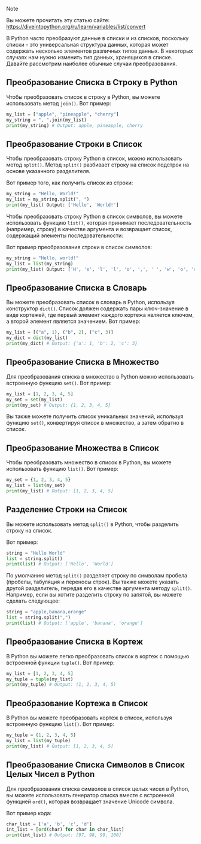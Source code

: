 > [!NOTE]
>  Вы  можете прочитать эту статью сайте: https://diveintopython.org/ru/learn/variables/list/convert

В Python часто преобразуют данные в списки и из списков, поскольку списки - это универсальная структура данных, которая может содержать несколько элементов различных типов данных. В некоторых случаях нам нужно изменить тип данных, хранящихся в списке. Давайте рассмотрим наиболее обычные случаи преобразования.

## Преобразование Списка в Строку в Python

Чтобы преобразовать список в строку в Python, вы можете использовать метод `join()`. Вот пример:

```python
my_list = ["apple", "pineapple", "cherry"]
my_string = ", ".join(my_list)
print(my_string) # Output: apple, pineapple, cherry
```

## Преобразование Строки в Список

Чтобы преобразовать строку Python в список, можно использовать метод `split()`. Метод `split()` разбивает строку на список подстрок на основе указанного разделителя.

Вот пример того, как получить список из строки:

```python
my_string = "Hello, World!"
my_list = my_string.split(", ")
print(my_list) Output: ['Hello', 'World!']
```

Чтобы преобразовать строку Python в список символов, вы можете использовать функцию `list()`, которая принимает последовательность (например, строку) в качестве аргумента и возвращает список, содержащий элементы последовательности:

Вот пример преобразования строки в список символов:

```python
my_string = "Hello, world!"
my_list = list(my_string)
print(my_list) Output: ['H', 'e', 'l', 'l', 'o', ',', ' ', 'w', 'o', 'r', 'l', 'd', '!']
```

## Преобразование Списка в Словарь

Вы можете преобразовать список в словарь в Python, используя конструктор `dict()`. Список должен содержать пары ключ-значение в виде кортежей, где первый элемент каждого кортежа является ключом, а второй элемент является значением. Вот пример:

```python
my_list = [("a", 1), ("b", 2), ("c", 3)]
my_dict = dict(my_list)
print(my_dict) # Output: {'a': 1, 'b': 2, 'c': 3}
```

## Преобразование Списка в Множество

Для преобразования списка в множество в Python можно использовать встроенную функцию `set()`. Вот пример:

```python
my_list = [1, 2, 3, 4, 5]
my_set = set(my_list)
print(my_set) # Output: {1, 2, 3, 4, 5}
```

Вы также можете получить список уникальных значений, используя функцию `set()`, конвертируя список в множество, а затем обратно в список.

## Преобразование Множества в Список

Чтобы преобразовать множество в список в Python, вы можете использовать функцию `list()`. Вот пример:

```python
my_set = {1, 2, 3, 4, 5}
my_list = list(my_set)
print(my_list) # Output: [1, 2, 3, 4, 5]
```

## Разделение Строки на Список

Вы можете использовать метод `split()` в Python, чтобы разделить строку на список.

Вот пример:

```python
string = "Hello World"
list = string.split()
print(list) # Output: ['Hello', 'World']
```

По умолчанию метод `split()` разделяет строку по символам пробела (пробелы, табуляция и переносы строк). Вы также можете указать другой разделитель, передав его в качестве аргумента методу `split()`. Например, если вы хотите разделить строку по запятой, вы можете сделать следующее:

```python
string = "apple,banana,orange"
list = string.split(",")
print(list) # Output: ['apple', 'banana', 'orange']
```

## Преобразование Списка в Кортеж

В Python вы можете легко преобразовать список в кортеж с помощью встроенной функции `tuple()`. Вот пример:

```python
my_list = [1, 2, 3, 4, 5]
my_tuple = tuple(my_list)
print(my_tuple) # Output: (1, 2, 3, 4, 5)
```

## Преобразование Кортежа в Список

В Python вы можете преобразовать кортеж в список, используя встроенную функцию `list()`. Вот пример:

```python
my_tuple = (1, 2, 3, 4, 5)
my_list = list(my_tuple)
print(my_list) # Output: [1, 2, 3, 4, 5]
```

## Преобразование Списка Символов в Список Целых Чисел в Python

Для преобразования списка символов в список целых чисел в Python, вы можете использовать генератор списка вместе с встроенной функцией `ord()`, которая возвращает значение Unicode символа.

Вот пример кода:

```python
char_list = ['a', 'b', 'c', 'd']
int_list = [ord(char) for char in char_list]
print(int_list) # Output: [97, 98, 99, 100]
```
